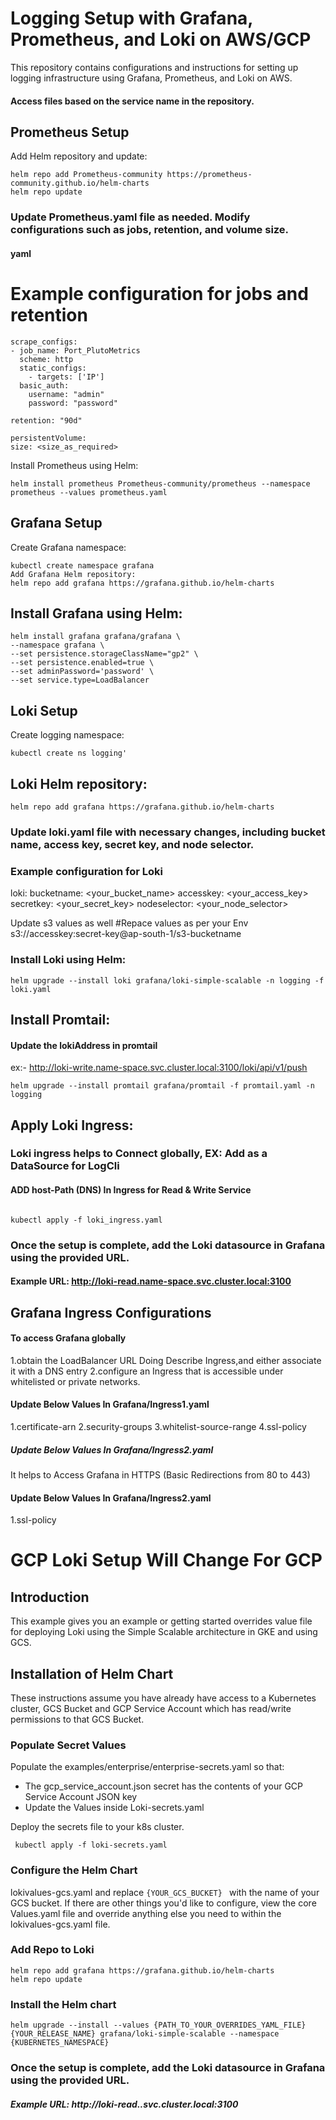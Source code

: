 
# Logging Setup with Grafana, Prometheus, and Loki on AWS/GCP

This repository contains configurations and instructions for setting up logging infrastructure using Grafana, Prometheus, and Loki on AWS.

#### Access files based on the service name in the repository. 

## Prometheus Setup
Add Helm repository and update:
  ``` 
helm repo add Prometheus-community https://prometheus-community.github.io/helm-charts
helm repo update
  ``` 
### Update Prometheus.yaml file as needed. Modify configurations such as jobs, retention, and volume size.

#### yaml
# Example configuration for jobs and retention
  ``` 
scrape_configs:
  - job_name: Port_PlutoMetrics
    scheme: http
    static_configs:
      - targets: ['IP']
    basic_auth:
      username: "admin"
      password: "password"

retention: "90d"

persistentVolume:
  size: <size_as_required>

  ``` 
  
Install Prometheus using Helm:
  ```
helm install prometheus Prometheus-community/prometheus --namespace prometheus --values prometheus.yaml
  ``` 

## Grafana Setup
Create Grafana namespace:
  ``` 
kubectl create namespace grafana
Add Grafana Helm repository:
helm repo add grafana https://grafana.github.io/helm-charts
  ``` 
## Install Grafana using Helm:

  ```
helm install grafana grafana/grafana \
  --namespace grafana \
  --set persistence.storageClassName="gp2" \
  --set persistence.enabled=true \
  --set adminPassword='password' \
  --set service.type=LoadBalancer
  ``` 
  
## Loki Setup
Create logging namespace:
  ``` 
kubectl create ns logging'
  ``` 
## Loki Helm repository:
  ``` 
helm repo add grafana https://grafana.github.io/helm-charts
  ```
### Update loki.yaml file with necessary changes, including bucket name, access key, secret key, and node selector.

### Example configuration for Loki
loki:
  bucketname: <your_bucket_name>
  accesskey: <your_access_key>
  secretkey: <your_secret_key>
  nodeselector: <your_node_selector>

Update s3 values as well 
#Repace values as per your Env  
s3://accesskey:secret-key@ap-south-1/s3-bucketname 


### Install Loki using Helm:
  ``` 
helm upgrade --install loki grafana/loki-simple-scalable -n logging -f loki.yaml
  ```
## Install Promtail:

#### Update the lokiAddress in promtail

ex:- http://loki-write.name-space.svc.cluster.local:3100/loki/api/v1/push 

  ``` 
helm upgrade --install promtail grafana/promtail -f promtail.yaml -n logging
  ``` 

## Apply Loki Ingress:
### Loki ingress helps to Connect globally, EX: Add as a DataSource for LogCli

#### ADD host-Path (DNS) In Ingress for Read & Write Service

  ```

kubectl apply -f loki_ingress.yaml
  ``` 

### Once the setup is complete, add the Loki datasource in Grafana using the provided URL.

#### Example URL: http://loki-read.name-space.svc.cluster.local:3100

## Grafana Ingress Configurations 

#### To access Grafana globally

1.obtain the LoadBalancer URL Doing Describe Ingress,and either associate it with a DNS entry 
2.configure an Ingress that is accessible under whitelisted or private networks.


#### Update Below Values In Grafana/Ingress1.yaml

1.certificate-arn
2.security-groups
3.whitelist-source-range
4.ssl-policy

##### Update Below Values In Grafana/Ingress2.yaml
It helps to Access Grafana in HTTPS (Basic Redirections from 80 to 443)

#### Update Below Values In Grafana/Ingress2.yaml

1.ssl-policy 

# GCP Loki Setup Will Change For GCP

## Introduction
This example gives you an example or getting started overrides value file for deploying Loki using the Simple Scalable architecture in GKE and using GCS.

## Installation of Helm Chart
These instructions assume you have already have access to a Kubernetes cluster, GCS Bucket and GCP Service Account which has read/write permissions to that GCS Bucket.

### Populate Secret Values

Populate the examples/enterprise/enterprise-secrets.yaml so that:
- The gcp_service_account.json secret has the contents of your GCP Service Account JSON key
- Update the Values inside Loki-secrets.yaml 

Deploy the secrets file to your k8s cluster.

```
 kubectl apply -f loki-secrets.yaml
```



### Configure the Helm Chart
lokivalues-gcs.yaml and replace  ```{YOUR_GCS_BUCKET} ``` with the name of your GCS bucket. If there are other things you'd like to configure, view the core Values.yaml file and override anything else you need to within the lokivalues-gcs.yaml file.

### Add Repo to Loki 

 ```
 helm repo add grafana https://grafana.github.io/helm-charts
 helm repo update
```

### Install the Helm chart

 ```
 helm upgrade --install --values {PATH_TO_YOUR_OVERRIDES_YAML_FILE} {YOUR_RELEASE_NAME} grafana/loki-simple-scalable --namespace {KUBERNETES_NAMESPACE}
  ```

### Once the setup is complete, add the Loki datasource in Grafana using the provided URL.

##### Example URL: http://loki-read.<name-space>.svc.cluster.local:3100






















